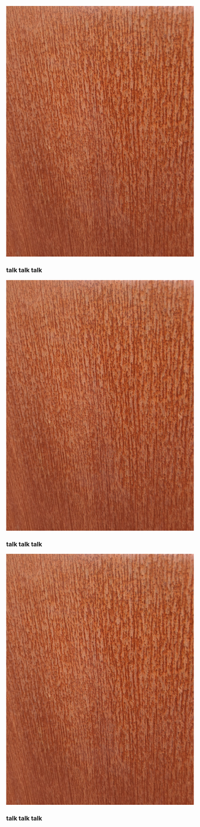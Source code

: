 ![](MVIMG_20200608_155003.jpg)

### talk talk talk

![](MVIMG_20200608_155003.jpg)

### talk talk talk

![](MVIMG_20200608_155003.jpg)

### talk talk talk
